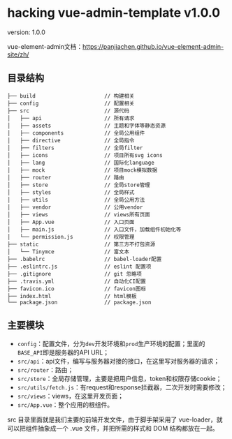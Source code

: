 # hacking vue-admin-template v1.0.0

version: 1.0.0

vue-element-admin文档：https://panjiachen.github.io/vue-element-admin-site/zh/

## 目录结构

```
├── build                      // 构建相关
├── config                     // 配置相关
├── src                        // 源代码
│   ├── api                    // 所有请求
│   ├── assets                 // 主题和字体等静态资源
│   ├── components             // 全局公用组件
│   ├── directive              // 全局指令
│   ├── filters                // 全局filter
│   ├── icons                  // 项目所有svg icons
│   ├── lang                   // 国际化language
│   ├── mock                   // 项目mock模拟数据
│   ├── router                 // 路由
│   ├── store                  // 全局store管理
│   ├── styles                 // 全局样式
│   ├── utils                  // 全局公用方法
│   ├── vendor                 // 公用vendor
│   ├── views                  // views所有页面
│   ├── App.vue                // 入口页面
│   ├── main.js                // 入口文件，加载组件初始化等
│   └── permission.js          // 权限管理
├── static                     // 第三方不打包资源
│   └── Tinymce                // 富文本
├── .babelrc                   // babel-loader配置
├── .eslintrc.js               // eslint 配置项
├── .gitignore                 // git 忽略项
├── .travis.yml                // 自动化CI配置
├── favicon.ico                // favicon图标
├── index.html                 // html模板
└── package.json               // package.json
```

## 主要模块

- `config`：配置文件，分为`dev`开发环境和`prod`生产环境的配置；里面的`BASE_API`即是服务器的API URL；
- `src/api`：api文件，编写与服务器对接的接口，在这里写对服务器的请求；
- `src/router`：路由；
- `src/store`：全局存储管理，主要是把用户信息，token和权限存储cookie；
- `src/utils/fetch.js`：有request和response拦截器，二次开发时需要修改；
- `src/views`：views，在这里开发页面；
- `src/App.vue`：整个应用的根组件。

src 目录里面就是我们主要的前端开发文件，由于脚手架采用了 vue-loader，就可以把组件抽象成一个 .vue 文件，并把所需的样式和 DOM 结构都放在一起。


